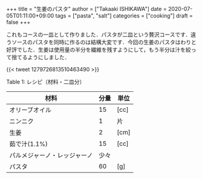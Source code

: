 +++
title = "生姜のパスタ"
author = ["Takaaki ISHIKAWA"]
date = 2020-07-05T01:11:00+09:00
tags = ["pasta", "salt"]
categories = ["cooking"]
draft = false
+++

これもコースの一皿として作りました．パスタが二皿という贅沢コースです．違うソースのパスタを同時に作るのは結構大変です．今回の生姜のパスタはわりと好評でした．生姜は使用量の半分を繊維を残すようにして，もう半分は汁を絞って捨てるようにしました．

{{< tweet 1279726813510463490 >}}

<div class="table-caption">
  <span class="table-number">Table 1</span>:
  レシピ（材料・二皿分）
</div>

| 材料           | 分量 | 単位 |
|--------------|----|----|
| オリーブオイル | 15 | [cc] |
| ニンニク       | 1  | 片   |
| 生姜           | 2  | [cm] |
| 茹で汁(1.1%)   | 15 | [cc] |
| パルメジャーノ・レッジャーノ | 少々 |      |
| パスタ         | 60 | [g]  |
